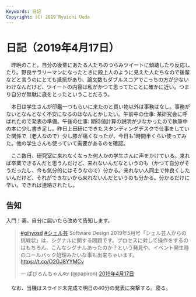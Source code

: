 ```yaml
---
Keywords: 日記
Copyright: (C) 2019 Ryuichi Ueda
---
```


# 日記（2019年4月17日）

　昨晩のこと。自分の後輩にあたる人たちのつらみツイートに傾聴したり反応したり。野良サラリーマンになったときに殿上人のように見えた人たちなので後輩などと言うのにとても抵抗があり、論文数もダブルスコアでこっちの方が少ないわけなんだけど、ツイートの内容は私がかつて思ってたことに確かに近い。つまり自分が無駄に歳をとったということだろう。

　本日は学生さんが印鑑一つもらいに来たのと買い物以外は事務はなし。事務がないとなんとなく不安になるのはなんとかしたい。午前中の仕事: 某研究会に呼ばれたので発表の準備。午後の仕事: 期待値計算の説明が少なかったので執筆中の本に少し書き足し。昨日上田研にできたスタンディングデスクで仕事をしていた関係で（老人なので）少し膝が痛くなったが、今日も1時間半くらい使ってみた。他の学生さんも使っていて需要があるのを確認。

　ここ数日、研究室に来れなくなった何人かの学生さんに声をかけている。来れば卒業できるんだと思うんだけど、来れないんだなというのも（かつて自分がそうだったし、今も気分的にはそうなので）分かる。来れない人同士で仲良くしたいんだけど、それができないから来れないんだというのも分かる。分かるだけに辛い。できれば連絡されたし。


## 告知

入門！碁。自分に届いたら改めて告知します。

<blockquote class="twitter-tweet" data-lang="ja"><p lang="ja" dir="ltr"><a href="https://twitter.com/hashtag/gihyosd?src=hash&amp;ref_src=twsrc%5Etfw">#gihyosd</a> <a href="https://twitter.com/hashtag/%E3%82%B7%E3%82%A7%E3%83%AB%E8%8A%B8?src=hash&amp;ref_src=twsrc%5Etfw">#シェル芸</a> Software Design 2019年5月号「シェル芸人からの挑戦状」は、シグナルに関する問題です。プロセスに対して操作をするのはもちろん、こんなシグナルあったのか？という発見や、イベント発生時のコールバック処理みたいな事も出来ちゃいます。 <a href="https://t.co/O2GJ8YYMCv">https://t.co/O2GJ8YYMCv</a></p>&mdash; ぱぴろんちゃん👓 (@papiron) <a href="https://twitter.com/papiron/status/1118446873230991361?ref_src=twsrc%5Etfw">2019年4月17日</a></blockquote>
<script async src="https://platform.twitter.com/widgets.js" charset="utf-8"></script>


　なお、当機はスライド未完成で明日の40分の発表に突撃する。寝る。

